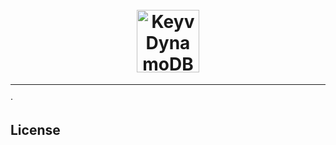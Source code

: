 <h1 align="center">
<!--emdaer-p
- '@emdaer/plugin-value-from-package'
- value: name
-->
    </br>
    <img src="https://commons.wikimedia.org/wiki/File:DynamoDB.png#/media/File:DynamoDB.png" alt="Keyv DynamoDB logo" title="Keyv DynamoDB logo" width="100">
</h1>
<p align="center">
<!--emdaer-p
  - '@emdaer/plugin-value-from-package'
  - value: description
-->
</p>
<hr />

<!--emdaer-t
  - '@emdaer/transform-table-of-contents'
--> · <!--emdaer-p
 - '@emdaer/plugin-shields'
 - shields:
     - alt: 'Travis'
       image: 'travis/e0ipso/keyv-dynamodb.svg'
       link: 'https://travis-ci.org/e0ipso/keyv-dynamodb/'
       style: 'flat-square'
     - alt: 'Documented with emdaer'
       image: 'badge/📓-documented%20with%20emdaer-F06632.svg'
       link: 'https://github.com/emdaer/emdaer'
       style: 'flat-square'
-->

## Install
1. `yarn add @keyv/dynamodb`
2. Create the DynamoDB table using the `aws` CLI tool. Alternatively you can use
the web dashboard to create the table, just make sure to create the expected
fields. It is important to keep the field names as provided in the example. You
will need to provision the [DynamoDB capacities](https://docs.aws.amazon.com/amazondynamodb/latest/developerguide/HowItWorks.ProvisionedThroughput.html)
based on your expected usage. Execute in a terminal:
```
# 1. Create the DynamoDb table.
# Add profile or key/secret information if necessary.
aws dynamodb create-table \
    --table-name KeyvStore \
    --attribute-definitions \
        AttributeName=Cid,AttributeType=S \
    --key-schema AttributeName=Cid,KeyType=HASH \
    --provisioned-throughput ReadCapacityUnits=1,WriteCapacityUnits=1
# 2. Enable the TTL attribute. You may need to wait for the table to finish the
# creation process.
# Add profile or key/secret information if necessary.
aws dynamodb update-time-to-live \
    --table-name KeyvStore \
    --time-to-live-specification Enabled=true,AttributeName=Expiration
```

## Why?
This project is interesting when used with the [got](npmjs.com/package/got) HTTP
client (or directly using
[cacheable-request](npmjs.com/package/cacheable-request)) inside of a Serverless
project. Traditional cache solutions like ElastiCache with Redis will force you
to deploy inside of a VPC. This has negative implications with regards to
performance (via Lambda cold-starts) and scalability (via limited subnet size).
This will allow you to have an application cache backend that doesn't require a
VPC, since DynamoDB connections from Lambda do not require to deploy into a VPC.

You can also use this project as a stand-alone arbitrary cache back-end, without
[got](npmjs.com/package/got) or
[cacheable-request](npmjs.com/package/cacheable-request)).

## Usage
```js
const Keyv = require('keyv');
 
const keyv = new Keyv('redis://user:pass@localhost:6379');
keyv.on('error', handleConnectionError);
```

Any valid redis.createClient() options will be passed directly through.

e.g:
```js
const keyv = new Keyv('redis://user:pass@localhost:6379', { disable_resubscribing: true });
```

Or you can manually create a storage adapter instance and pass it to Keyv:

```js
const Keyv = require('keyv');
const KeyvRedis = require('@keyv/redis');
 
const redis = new KeyvRedis('redis://user:pass@localhost:6379');
const keyv = new Keyv({ store: redis });
```

## Contributors
<!--emdaer-p
  - '@emdaer/plugin-contributors-details-github'
-->

## License
<!--emdaer-p
  - '@emdaer/plugin-license-reference'
-->

<!--emdaer-t
  - '@emdaer/transform-prettier'
  - options:
      proseWrap: preserve
      singleQuote: true
      trailingComma: es5
-->
